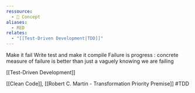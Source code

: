 ```yaml
---
ressource:
  - 🧠 Concept
aliases:
  - RED
relates:
  - "[[Test-Driven Development|TDD]]"
---
```


Make it fail
Write test and make it compile
Failure is progress : concrete measure of failure is better than just a vaguely knowing we are failing


[[Test-Driven Development]]


[[Clean Code]], [[Robert C. Martin - Transformation Priority Premise]]
#TDD